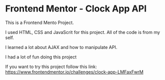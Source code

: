 # Frontend Mentor - Clock App API

This is a Frontend Mento Project.

I used HTML, CSS and JavaScrit for this project.
All of the code is from my self.

I learned a lot about AJAX and how to manipulate API.

I had a lot of fun doing this project

If you want to try this project follow this link: https://www.frontendmentor.io/challenges/clock-app-LMFaxFwrM
